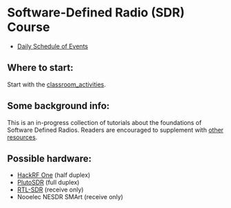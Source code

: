 # Software-Defined Radio (SDR) Course

 - [Daily Schedule of Events](https://github.com/python-can-define-radio/sdr-course/blob/main/resources/toc/7day.md)

## Where to start:

Start with the [classroom_activities](https://github.com/python-can-define-radio/sdr-course/tree/main/classroom_activities).

## Some background info:

This is an in-progress collection of tutorials about the foundations of Software Defined Radios. Readers are encouraged to supplement with [other resources](https://github.com/python-can-define-radio/sdr-course/blob/main/resources/README.md).

## Possible hardware:

- [HackRF One](https://hackrf.readthedocs.io/en/latest/faq.html) (half duplex)
- [PlutoSDR](https://www.analog.com/en/design-center/evaluation-hardware-and-software/evaluation-boards-kits/adalm-pluto.html#eb-overview) (full duplex)
- [RTL-SDR](https://www.rtl-sdr.com/) (receive only)
- Nooelec NESDR SMArt (receive only)
